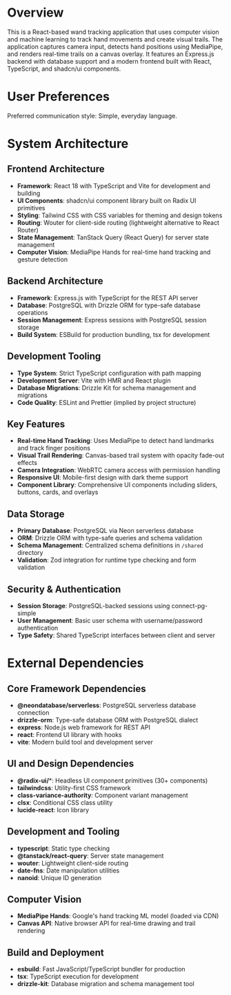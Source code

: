 # Overview

This is a React-based wand tracking application that uses computer vision and machine learning to track hand movements and create visual trails. The application captures camera input, detects hand positions using MediaPipe, and renders real-time trails on a canvas overlay. It features an Express.js backend with database support and a modern frontend built with React, TypeScript, and shadcn/ui components.

# User Preferences

Preferred communication style: Simple, everyday language.

# System Architecture

## Frontend Architecture
- **Framework**: React 18 with TypeScript and Vite for development and building
- **UI Components**: shadcn/ui component library built on Radix UI primitives
- **Styling**: Tailwind CSS with CSS variables for theming and design tokens
- **Routing**: Wouter for client-side routing (lightweight alternative to React Router)
- **State Management**: TanStack Query (React Query) for server state management
- **Computer Vision**: MediaPipe Hands for real-time hand tracking and gesture detection

## Backend Architecture
- **Framework**: Express.js with TypeScript for the REST API server
- **Database**: PostgreSQL with Drizzle ORM for type-safe database operations
- **Session Management**: Express sessions with PostgreSQL session storage
- **Build System**: ESBuild for production bundling, tsx for development

## Development Tooling
- **Type System**: Strict TypeScript configuration with path mapping
- **Development Server**: Vite with HMR and React plugin
- **Database Migrations**: Drizzle Kit for schema management and migrations
- **Code Quality**: ESLint and Prettier (implied by project structure)

## Key Features
- **Real-time Hand Tracking**: Uses MediaPipe to detect hand landmarks and track finger positions
- **Visual Trail Rendering**: Canvas-based trail system with opacity fade-out effects
- **Camera Integration**: WebRTC camera access with permission handling
- **Responsive UI**: Mobile-first design with dark theme support
- **Component Library**: Comprehensive UI components including sliders, buttons, cards, and overlays

## Data Storage
- **Primary Database**: PostgreSQL via Neon serverless database
- **ORM**: Drizzle ORM with type-safe queries and schema validation
- **Schema Management**: Centralized schema definitions in `/shared` directory
- **Validation**: Zod integration for runtime type checking and form validation

## Security & Authentication
- **Session Storage**: PostgreSQL-backed sessions using connect-pg-simple
- **User Management**: Basic user schema with username/password authentication
- **Type Safety**: Shared TypeScript interfaces between client and server

# External Dependencies

## Core Framework Dependencies
- **@neondatabase/serverless**: PostgreSQL serverless database connection
- **drizzle-orm**: Type-safe database ORM with PostgreSQL dialect
- **express**: Node.js web framework for REST API
- **react**: Frontend UI library with hooks
- **vite**: Modern build tool and development server

## UI and Design Dependencies
- **@radix-ui/***: Headless UI component primitives (30+ components)
- **tailwindcss**: Utility-first CSS framework
- **class-variance-authority**: Component variant management
- **clsx**: Conditional CSS class utility
- **lucide-react**: Icon library

## Development and Tooling
- **typescript**: Static type checking
- **@tanstack/react-query**: Server state management
- **wouter**: Lightweight client-side routing
- **date-fns**: Date manipulation utilities
- **nanoid**: Unique ID generation

## Computer Vision
- **MediaPipe Hands**: Google's hand tracking ML model (loaded via CDN)
- **Canvas API**: Native browser API for real-time drawing and trail rendering

## Build and Deployment
- **esbuild**: Fast JavaScript/TypeScript bundler for production
- **tsx**: TypeScript execution for development
- **drizzle-kit**: Database migration and schema management tool
